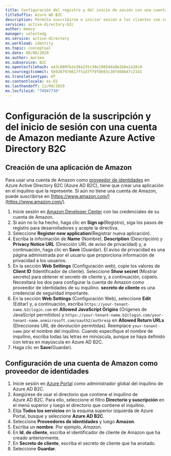 ```yaml
---
title: Configuración del registro y del inicio de sesión con una cuenta de Amazon
titleSuffix: Azure AD B2C
description: Permita suscribirse e iniciar sesión a los clientes con cuentas de Amazon en las aplicaciones con Azure Active Directory B2C.
services: active-directory-b2c
author: mmacy
manager: celestedg
ms.service: active-directory
ms.workload: identity
ms.topic: conceptual
ms.date: 08/08/2019
ms.author: marsma
ms.subservice: B2C
ms.openlocfilehash: e43c880fb2e38a235c38e19854da9e2b6e2a10c0
ms.sourcegitcommit: 5b9287976617f51d7ff9f8693c30f468b47c2141
ms.translationtype: HT
ms.contentlocale: es-ES
ms.lasthandoff: 12/09/2019
ms.locfileid: "74947730"
---
```

# <a name="set-up-sign-up-and-sign-in-with-an-amazon-account-using-azure-active-directory-b2c"></a>Configuración de la suscripción y del inicio de sesión con una cuenta de Amazon mediante Azure Active Directory B2C

## <a name="create-an-amazon-application"></a>Creación de una aplicación de Amazon

Para usar una cuenta de Amazon como [proveedor de identidades](active-directory-b2c-reference-oauth-code.md) en Azure Active Directory B2C (Azure AD B2C), tiene que crear una aplicación en el inquilino que la represente. Si aún no tiene una cuenta de Amazon, puede suscribirse en [https://www.amazon.com/](https://www.amazon.com/).

1. Inicie sesión en [Amazon Developer Center](https://login.amazon.com/) con las credenciales de su cuenta de Amazon.
1. Si aún no lo ha hecho, haga clic en **Sign up**(Registro), siga los pasos de registro para desarrolladores y acepte la directiva.
1. Seleccione **Register new application**(Registrar nueva aplicación).
1. Escriba la información de **Name** (Nombre), **Description** (Descripción) y **Privacy Notice URL** (Dirección URL de aviso de privacidad) y, a continuación, haga clic en **Save** (Guardar). El aviso de privacidad es una página administrada por el usuario que proporciona información de privacidad a los usuarios.
1. En la sección **Web Settings** (Configuración web), copie los valores de **Client ID** (Identificador de cliente). Seleccione **Show secret** (Mostrar secreto) para obtener el secreto de cliente y, a continuación, cópielo. Necesitará los dos para configurar la cuenta de Amazon como proveedor de identidades de su inquilino. **secreto de cliente** es una credencial de seguridad importante.
1. En la sección **Web Settings** (Configuración Web), seleccione **Edit** (Editar) y, a continuación, escriba `https://your-tenant-name.b2clogin.com` en **Allowed JavaScript Origins** (Orígenes de JavaScript permitidos) y `https://your-tenant-name.b2clogin.com/your-tenant-name.onmicrosoft.com/oauth2/authresp` en **Allowed Return URLs** (Direcciones URL de devolución permitidas). Reemplace `your-tenant-name` por el nombre del inquilino. Cuando especifique el nombre de inquilino, escriba todas las letras en minúscula, aunque se haya definido con letras en mayúscula en Azure AD B2C.
1. Haga clic en **Save**(Guardar).

## <a name="configure-an-amazon-account-as-an-identity-provider"></a>Configuración de una cuenta de Amazon como proveedor de identidades

1. Inicie sesión en [Azure Portal](https://portal.azure.com/) como administrador global del inquilino de Azure AD B2C.
1. Asegúrese de usar el directorio que contiene el inquilino de Azure AD B2C. Para ello, seleccione el filtro **Directorio y suscripción** en el menú superior y luego el directorio que contiene el inquilino.
1. Elija **Todos los servicios** en la esquina superior izquierda de Azure Portal, busque y seleccione **Azure AD B2C**.
1. Seleccione **Proveedores de identidades** y luego **Amazon**.
1. Escriba un **nombre**. Por ejemplo, *Amazon*.
1. En **Id. de cliente**, escriba el identificador de cliente de Amazon que ha creado anteriormente.
1. En **Secreto de cliente**, escriba el secreto de cliente que ha anotado.
1. Seleccione **Guardar**.
